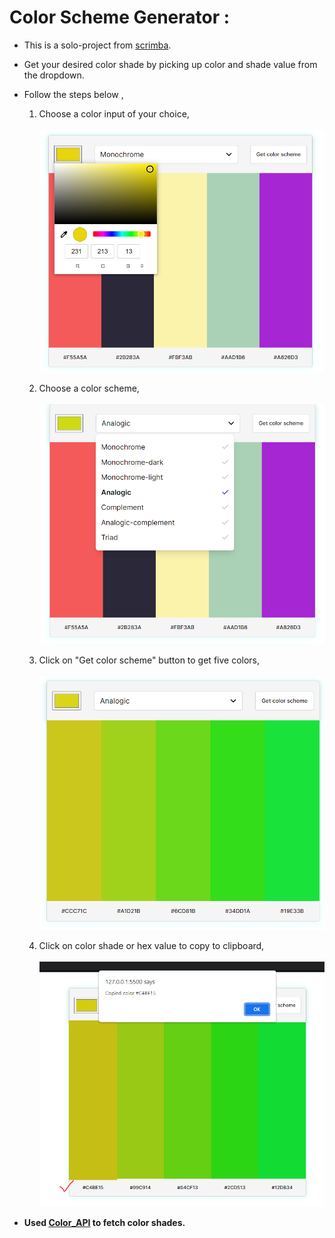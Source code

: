 # Color Scheme Generator :

- This is a solo-project from [scrimba](https://scrimba.com/learn/frontend).
- Get your desired color shade by picking up color and shade value from the dropdown.
- Follow the steps below ,
    1. Choose a color input of your choice, <br><br>
       ![InputColor](media/InputColor.PNG) <br>

    2. Choose a color scheme, <br><br>
       ![colorScheme](media/colorScheme.PNG)<br>

    3. Click on "Get color scheme" button to get five colors,<br><br>
       ![Result](media/resultShades.PNG)<br>

    4. Click on color shade or hex value to copy to clipboard,<br><br>
       ![CopyToClipboard](media/copyToClipboard.PNG) <br>

- **Used [Color_API](https://www.thecolorapi.com/) to fetch color shades.**